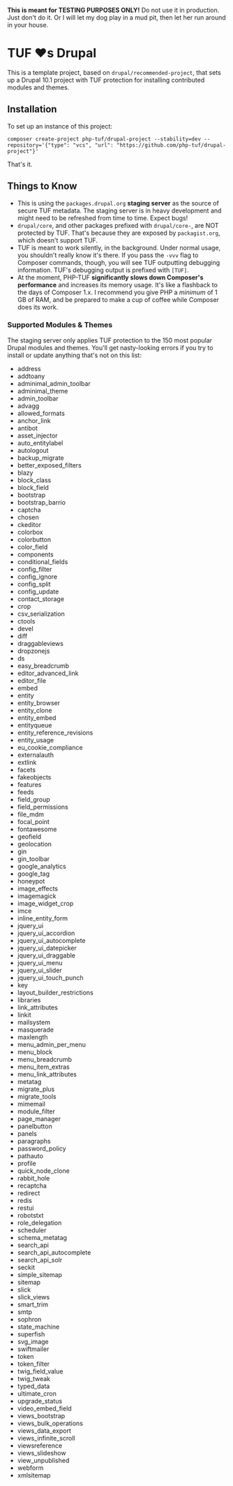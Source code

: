 **This is meant for TESTING PURPOSES ONLY!** Do not use it in production. Just don't do it. Or I will let my dog play in a mud pit, then let her run around in your house.

# TUF ❤️s Drupal

This is a template project, based on `drupal/recommended-project`, that sets up a Drupal 10.1 project with TUF protection for installing contributed modules and themes.

## Installation

To set up an instance of this project:

```
composer create-project php-tuf/drupal-project --stability=dev --repository='{"type": "vcs", "url": "https://github.com/php-tuf/drupal-project"}'
```

That's it.

## Things to Know

* This is using the `packages.drupal.org` **staging server** as the source of secure TUF metadata. The staging server is in heavy development and might need to be refreshed from time to time. Expect bugs!
* `drupal/core`, and other packages prefixed with `drupal/core-`, are NOT protected by TUF. That's because they are exposed by `packagist.org`, which doesn't support TUF.
* TUF is meant to work silently, in the background. Under normal usage, you shouldn't really know it's there. If you pass the `-vvv` flag to Composer commands, though, you will see TUF outputting debugging information. TUF's debugging output is prefixed with `[TUF]`.
* At the moment, PHP-TUF **significantly slows down Composer's performance** and increases its memory usage. It's like a flashback to the days of Composer 1.x. I recommend you give PHP a _minimum_ of 1 GB of RAM, and be prepared to make a cup of coffee while Composer does its work.

### Supported Modules & Themes

The staging server only applies TUF protection to the 150 most popular Drupal modules and themes. You'll get nasty-looking errors if you try to install or update anything that's not on this list:

* address
* addtoany
* adminimal_admin_toolbar
* adminimal_theme
* admin_toolbar
* advagg
* allowed_formats
* anchor_link
* antibot
* asset_injector
* auto_entitylabel
* autologout
* backup_migrate
* better_exposed_filters
* blazy
* block_class
* block_field
* bootstrap
* bootstrap_barrio
* captcha
* chosen
* ckeditor
* colorbox
* colorbutton
* color_field
* components
* conditional_fields
* config_filter
* config_ignore
* config_split
* config_update
* contact_storage
* crop
* csv_serialization
* ctools
* devel
* diff
* draggableviews
* dropzonejs
* ds
* easy_breadcrumb
* editor_advanced_link
* editor_file
* embed
* entity
* entity_browser
* entity_clone
* entity_embed
* entityqueue
* entity_reference_revisions
* entity_usage
* eu_cookie_compliance
* externalauth
* extlink
* facets
* fakeobjects
* features
* feeds
* field_group
* field_permissions
* file_mdm
* focal_point
* fontawesome
* geofield
* geolocation
* gin
* gin_toolbar
* google_analytics
* google_tag
* honeypot
* image_effects
* imagemagick
* image_widget_crop
* imce
* inline_entity_form
* jquery_ui
* jquery_ui_accordion
* jquery_ui_autocomplete
* jquery_ui_datepicker
* jquery_ui_draggable
* jquery_ui_menu
* jquery_ui_slider
* jquery_ui_touch_punch
* key
* layout_builder_restrictions
* libraries
* link_attributes
* linkit
* mailsystem
* masquerade
* maxlength
* menu_admin_per_menu
* menu_block
* menu_breadcrumb
* menu_item_extras
* menu_link_attributes
* metatag
* migrate_plus
* migrate_tools
* mimemail
* module_filter
* page_manager
* panelbutton
* panels
* paragraphs
* password_policy
* pathauto
* profile
* quick_node_clone
* rabbit_hole
* recaptcha
* redirect
* redis
* restui
* robotstxt
* role_delegation
* scheduler
* schema_metatag
* search_api
* search_api_autocomplete
* search_api_solr
* seckit
* simple_sitemap
* sitemap
* slick
* slick_views
* smart_trim
* smtp
* sophron
* state_machine
* superfish
* svg_image
* swiftmailer
* token
* token_filter
* twig_field_value
* twig_tweak
* typed_data
* ultimate_cron
* upgrade_status
* video_embed_field
* views_bootstrap
* views_bulk_operations
* views_data_export
* views_infinite_scroll
* viewsreference
* views_slideshow
* view_unpublished
* webform
* xmlsitemap
